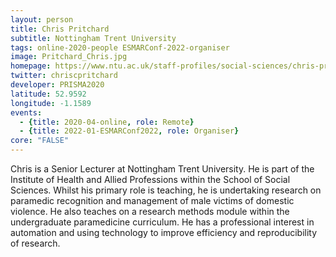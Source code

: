 ```yaml
---
layout: person
title: Chris Pritchard
subtitle: Nottingham Trent University
tags: online-2020-people ESMARConf-2022-organiser
image: Pritchard_Chris.jpg
homepage: https://www.ntu.ac.uk/staff-profiles/social-sciences/chris-pritchard
twitter: chriscpritchard
developer: PRISMA2020
latitude: 52.9592
longitude: -1.1589
events:
  - {title: 2020-04-online, role: Remote}
  - {title: 2022-01-ESMARConf2022, role: Organiser}
core: "FALSE"
---
```

Chris is a Senior Lecturer at Nottingham Trent University. He is part of the Institute of Health and Allied Professions within the School of Social Sciences. Whilst his primary role is teaching, he is undertaking research on paramedic recognition and management of male victims of domestic violence. He also teaches on a research methods module within the undergraduate paramedicine curriculum. He has a professional interest in automation and using technology to improve efficiency and reproducibility of research.